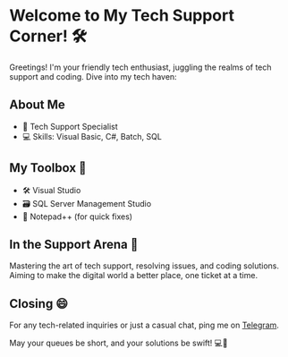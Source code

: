 # Welcome to My Tech Support Corner! 🛠️

Greetings! I'm your friendly tech enthusiast, juggling the realms of tech support and coding. Dive into my tech haven:

## About Me

- 💼 Tech Support Specialist
- 💻 Skills: Visual Basic, C#, Batch, SQL

## My Toolbox 🧰

- 🛠️ Visual Studio
- 🗃️ SQL Server Management Studio
- 📜 Notepad++ (for quick fixes)

## In the Support Arena 🌟

Mastering the art of tech support, resolving issues, and coding solutions. Aiming to make the digital world a better place, one ticket at a time.

## Closing 😄

For any tech-related inquiries or just a casual chat, ping me on [Telegram](http://t.me/YourTelegramHandle).

May your queues be short, and your solutions be swift! 💻🚀

